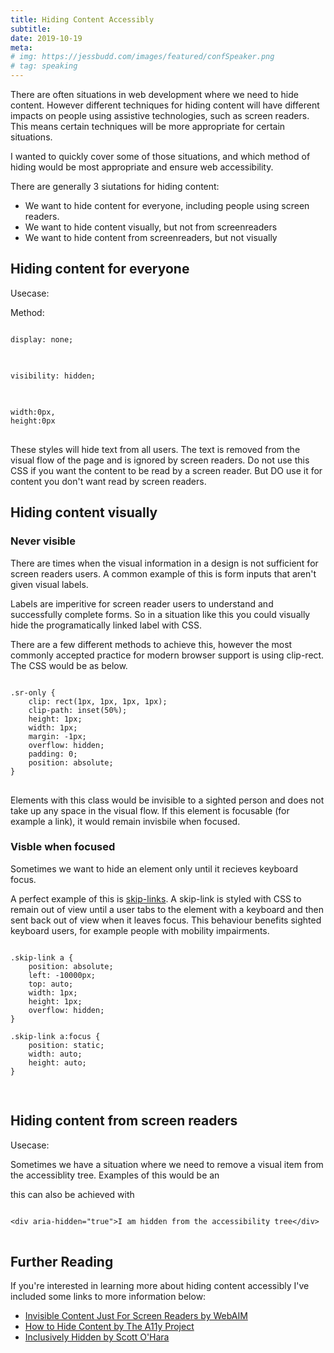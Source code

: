 ```yaml
---
title: Hiding Content Accessibly
subtitle: 
date: 2019-10-19
meta: 
# img: https://jessbudd.com/images/featured/confSpeaker.png
# tag: speaking
---
```


There are often situations in web development where we need to hide content. However different techniques for hiding content will have different impacts on people using assistive technologies, such as screen readers. This means certain techniques will be more appropriate for certain situations.

I wanted to quickly cover some of those situations, and which method of hiding would be most appropriate and ensure web accessibility. 

<!-- If you're new to accessibility, I recommend checking out <a href="#">Microsoft's What Is Inclusive Design</a>. -->

There are generally 3 siutations for hiding content:

- We want to hide content for everyone, including people using screen readers.
- We want to hide content visually, but not from screenreaders
- We want to hide content from screenreaders, but not visually

## Hiding content for everyone

Usecase:

Method:
<pre>
<code class="language-css">
display: none;
</code>
</pre>

<pre>
<code class="language-css">
visibility: hidden;
</code>
</pre>

<pre>
<code class="language-css">
width:0px, 
height:0px
</code>
</pre>

These styles will hide text from all users. The text is removed from the visual flow of the page and is ignored by screen readers. Do not use this CSS if you want the content to be read by a screen reader. But DO use it for content you don't want read by screen readers.

## Hiding content visually

### Never visible

There are times when the visual information in a design is not sufficient for screen readers users. A common example of this is form inputs that aren't given visual labels. 

Labels are imperitive for screen reader users to understand and successfully complete forms. So in a situation like this you could visually hide the programatically linked label with CSS. 

There are a few different methods to achieve this, however the most commonly accepted practice for modern browser support is using clip-rect. The CSS would be as below.


<pre>
<code class="language-css">
.sr-only {
    clip: rect(1px, 1px, 1px, 1px);
    clip-path: inset(50%);
    height: 1px;
    width: 1px;
    margin: -1px;
    overflow: hidden;
    padding: 0;
    position: absolute;
}
</code>
</pre>

Elements with this class would be invisible to a sighted person and does not take up any space in the visual flow. If this element is focusable (for example a link), it would remain invisbile when focused. 

### Visble when focused

Sometimes we want to hide an element only until it recieves keyboard focus. 

A perfect example of this is [skip-links](https://webaim.org/techniques/skipnav/). A skip-link is styled with CSS to remain out of view until a user tabs to the element with a keyboard and then sent back out of view when it leaves focus. This behaviour benefits sighted keyboard users, for example people with mobility impairments.


<pre>
<code class="language-css">
.skip-link a {
    position: absolute;
    left: -10000px;
    top: auto;
    width: 1px;
    height: 1px;
    overflow: hidden;
}

.skip-link a:focus {
    position: static;
    width: auto;
    height: auto;
}

</code>
</pre>



## Hiding content from screen readers

Usecase:

Sometimes we have a situation where we need to remove a visual item from the accessiblity tree. Examples of this would be an


this can also be achieved with 

<pre>
<code class="language-markup">
&lt;div aria-hidden="true">I am hidden from the accessibility tree&lt;/div>
</code>
</pre>

## Further Reading

If you're interested in learning more about hiding content accessibly I've included some links to more information below:

- [Invisible Content Just For Screen Readers by WebAIM](https://webaim.org/techniques/css/invisiblecontent/)
- [How to Hide Content by The A11y Project](https://a11yproject.com/posts/how-to-hide-content/)
- [Inclusively Hidden by Scott O'Hara](https://www.scottohara.me/blog/2017/04/14/inclusively-hidden.html)

